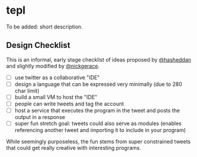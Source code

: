 # tepl

To be added: short description.

## Design Checklist

This is an informal, early stage checklist of ideas proposed by [@hasheddan](https://github.com/hasheddan) and slightly modified by [@nickgerace](https://github.com/nickgerace).

- [ ] use twitter as a collaborative "IDE"
- [ ] design a language that can be expressed very minimally (due to 280 char limit)
- [ ] build a small VM to host the "IDE"
- [ ] people can write tweets and tag the account
- [ ] host a service that executes the program in the tweet and posts the output in a response
- [ ] super fun stretch goal: tweets could also serve as modules (enables referencing another tweet and importing it to include in your program)

While seemingly purposeless, the fun stems from super constrained tweets that could get really creative with interesting programs.
